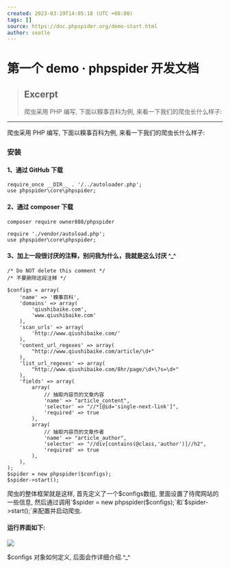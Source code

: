 ```yaml
---
created: 2023-03-19T14:05:18 (UTC +08:00)
tags: []
source: https://doc.phpspider.org/demo-start.html
author: seatle
---
```


# 第一个 demo · phpspider 开发文档

> ## Excerpt
>
> 爬虫采用 PHP 编写, 下面以糗事百科为例, 来看一下我们的爬虫长什么样子:

---

爬虫采用 PHP 编写, 下面以糗事百科为例, 来看一下我们的爬虫长什么样子:

### 安装

#### 1、通过 GitHub 下载

```
require_once __DIR__ . '/../autoloader.php';
use phpspider\core\phpspider;
```

#### 2、通过 composer 下载

```
composer require owner888/phpspider
```

```
require './vendor/autoload.php';
use phpspider\core\phpspider;
```

#### 3、加上一段很讨厌的注释，别问我为什么，我就是这么讨厌 ^\_^

```
/* Do NOT delete this comment */
/* 不要删除这段注释 */
```

```
$configs = array(
    'name' => '糗事百科',
    'domains' => array(
        'qiushibaike.com',
        'www.qiushibaike.com'
    ),
    'scan_urls' => array(
        'http://www.qiushibaike.com/'
    ),
    'content_url_regexes' => array(
        "http://www.qiushibaike.com/article/\d+"
    ),
    'list_url_regexes' => array(
        "http://www.qiushibaike.com/8hr/page/\d+\?s=\d+"
    ),
    'fields' => array(
        array(
            // 抽取内容页的文章内容
            'name' => "article_content",
            'selector' => "//*[@id='single-next-link']",
            'required' => true
        ),
        array(
            // 抽取内容页的文章作者
            'name' => "article_author",
            'selector' => "//div[contains(@class,'author')]//h2",
            'required' => true
        ),
    ),
);
$spider = new phpspider($configs);
$spider->start();
```

爬虫的整体框架就是这样, 首先定义了一个$configs数组, 里面设置了待爬网站的一些信息, 然后通过调用`$spider = new phpspider($configs);`和`$spider->start();`来配置并启动爬虫.

#### 运行界面如下:

![](https://doc.phpspider.org/pachong.gif)

$configs 对象如何定义, 后面会作详细介绍.^\_^
